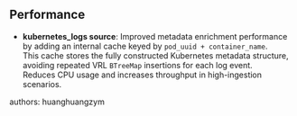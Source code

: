 ## Performance

- **kubernetes_logs source**: Improved metadata enrichment performance by adding
  an internal cache keyed by `pod_uuid + container_name`.  
  This cache stores the fully constructed Kubernetes metadata structure, avoiding
  repeated VRL `BTreeMap` insertions for each log event.  
  Reduces CPU usage and increases throughput in high-ingestion scenarios.

authors: huanghuangzym
